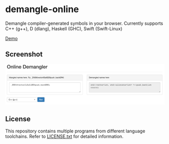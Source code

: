 # demangle-online

Demangle compiler-generated symbols in your browser.
Currently supports C++ (g++), D (dlang), Haskell (GHC), Swift (Swift-Linux)

[Demo](http://ec2-13-112-110-142.ap-northeast-1.compute.amazonaws.com/)

## Screenshot

![screenshot](https://github.com/blukat29/demangle-online/raw/master/screenshot.png)

## License

This repository contains multiple programs from different language toolchains.
Refer to [LICENSE.txt](https://raw.githubusercontent.com/blukat29/demangle-online/master/LICENSE.txt) for detailed information.

